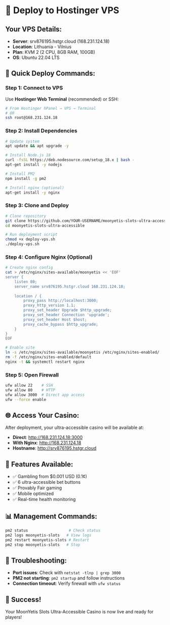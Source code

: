 # 🚀 Deploy to Hostinger VPS

## Your VPS Details:
- **Server**: srv876195.hstgr.cloud (168.231.124.18)
- **Location**: Lithuania - Vilnius  
- **Plan**: KVM 2 (2 CPU, 8GB RAM, 100GB)
- **OS**: Ubuntu 22.04 LTS

## 🎯 Quick Deploy Commands:

### Step 1: Connect to VPS
Use **Hostinger Web Terminal** (recommended) or SSH:
```bash
# From Hostinger hPanel → VPS → Terminal
# OR
ssh root@168.231.124.18
```

### Step 2: Install Dependencies
```bash
# Update system
apt update && apt upgrade -y

# Install Node.js 18
curl -fsSL https://deb.nodesource.com/setup_18.x | bash -
apt-get install -y nodejs

# Install PM2
npm install -g pm2

# Install nginx (optional)
apt-get install -y nginx
```

### Step 3: Clone and Deploy
```bash
# Clone repository
git clone https://github.com/YOUR-USERNAME/moonyetis-slots-ultra-accessible.git
cd moonyetis-slots-ultra-accessible

# Run deployment script
chmod +x deploy-vps.sh
./deploy-vps.sh
```

### Step 4: Configure Nginx (Optional)
```bash
# Create nginx config
cat > /etc/nginx/sites-available/moonyetis << 'EOF'
server {
    listen 80;
    server_name srv876195.hstgr.cloud 168.231.124.18;
    
    location / {
        proxy_pass http://localhost:3000;
        proxy_http_version 1.1;
        proxy_set_header Upgrade $http_upgrade;
        proxy_set_header Connection 'upgrade';
        proxy_set_header Host $host;
        proxy_cache_bypass $http_upgrade;
    }
}
EOF

# Enable site
ln -s /etc/nginx/sites-available/moonyetis /etc/nginx/sites-enabled/
rm -f /etc/nginx/sites-enabled/default
nginx -t && systemctl restart nginx
```

### Step 5: Open Firewall
```bash
ufw allow 22    # SSH
ufw allow 80    # HTTP
ufw allow 3000  # Direct app access
ufw --force enable
```

## 🌐 Access Your Casino:

After deployment, your ultra-accessible casino will be available at:
- **Direct**: http://168.231.124.18:3000
- **With Nginx**: http://168.231.124.18
- **Hostname**: http://srv876195.hstgr.cloud

## 🎰 Features Available:
- ✅ Gambling from $0.001 USD (0.1¢)
- ✅ 6 ultra-accessible bet buttons  
- ✅ Provably Fair gaming
- ✅ Mobile optimized
- ✅ Real-time health monitoring

## 📊 Management Commands:
```bash
pm2 status                  # Check status
pm2 logs moonyetis-slots   # View logs
pm2 restart moonyetis-slots # Restart
pm2 stop moonyetis-slots   # Stop
```

## 🔧 Troubleshooting:
- **Port issues**: Check with `netstat -tlnp | grep 3000`
- **PM2 not starting**: `pm2 startup` and follow instructions
- **Connection timeout**: Verify firewall with `ufw status`

## 🎉 Success!
Your MoonYetis Slots Ultra-Accessible Casino is now live and ready for players!